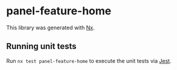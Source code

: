 # panel-feature-home

This library was generated with [Nx](https://nx.dev).

## Running unit tests

Run `nx test panel-feature-home` to execute the unit tests via [Jest](https://jestjs.io).
